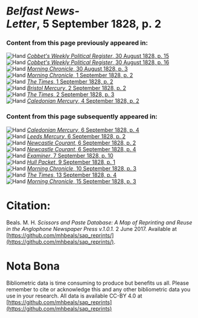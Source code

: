 # *Belfast News-Letter*, 5 September 1828, p. 2  
  
### Content from this page previously appeared in:  
![Hand](http://scissorsandpaste.net/wp-content/uploads/2017/06/smallhandpointer.png) [*Cobbet's Weekly Political Register*, 30 August 1828, p. 15](https://mhbeals.github.io/sap_html/Cobbet's-Weekly-Political-Register/Cobbet's-Weekly-Political-Register-30-August-1828-p-15)  
![Hand](http://scissorsandpaste.net/wp-content/uploads/2017/06/smallhandpointer.png) [*Cobbet's Weekly Political Register*, 30 August 1828, p. 16](https://mhbeals.github.io/sap_html/Cobbet's-Weekly-Political-Register/Cobbet's-Weekly-Political-Register-30-August-1828-p-16)  
![Hand](http://scissorsandpaste.net/wp-content/uploads/2017/06/smallhandpointer.png) [*Morning Chronicle*, 30 August 1828, p. 3](https://mhbeals.github.io/sap_html/Morning-Chronicle/Morning-Chronicle-30-August-1828-p-3)  
![Hand](http://scissorsandpaste.net/wp-content/uploads/2017/06/smallhandpointer.png) [*Morning Chronicle*, 1 September 1828, p. 2](https://mhbeals.github.io/sap_html/Morning-Chronicle/Morning-Chronicle-1-September-1828-p-2)  
![Hand](http://scissorsandpaste.net/wp-content/uploads/2017/06/smallhandpointer.png) [*The Times*, 1 September 1828, p. 2](https://mhbeals.github.io/sap_html/The-Times/The-Times-1-September-1828-p-2)  
![Hand](http://scissorsandpaste.net/wp-content/uploads/2017/06/smallhandpointer.png) [*Bristol Mercury*, 2 September 1828, p. 2](https://mhbeals.github.io/sap_html/Bristol-Mercury/Bristol-Mercury-2-September-1828-p-2)  
![Hand](http://scissorsandpaste.net/wp-content/uploads/2017/06/smallhandpointer.png) [*The Times*, 2 September 1828, p. 3](https://mhbeals.github.io/sap_html/The-Times/The-Times-2-September-1828-p-3)  
![Hand](http://scissorsandpaste.net/wp-content/uploads/2017/06/smallhandpointer.png) [*Caledonian Mercury*, 4 September 1828, p. 2](https://mhbeals.github.io/sap_html/Caledonian-Mercury/Caledonian-Mercury-4-September-1828-p-2)  
  
### Content from this page subsequently appeared in:  
![Hand](http://scissorsandpaste.net/wp-content/uploads/2017/06/smallhandpointer.png) [*Caledonian Mercury*, 6 September 1828, p. 4](https://mhbeals.github.io/sap_html/Caledonian-Mercury/Caledonian-Mercury-6-September-1828-p-4)  
![Hand](http://scissorsandpaste.net/wp-content/uploads/2017/06/smallhandpointer.png) [*Leeds Mercury*, 6 September 1828, p. 2](https://mhbeals.github.io/sap_html/Leeds-Mercury/Leeds-Mercury-6-September-1828-p-2)  
![Hand](http://scissorsandpaste.net/wp-content/uploads/2017/06/smallhandpointer.png) [*Newcastle Courant*, 6 September 1828, p. 2](https://mhbeals.github.io/sap_html/Newcastle-Courant/Newcastle-Courant-6-September-1828-p-2)  
![Hand](http://scissorsandpaste.net/wp-content/uploads/2017/06/smallhandpointer.png) [*Newcastle Courant*, 6 September 1828, p. 4](https://mhbeals.github.io/sap_html/Newcastle-Courant/Newcastle-Courant-6-September-1828-p-4)  
![Hand](http://scissorsandpaste.net/wp-content/uploads/2017/06/smallhandpointer.png) [*Examiner*, 7 September 1828, p. 10](https://mhbeals.github.io/sap_html/Examiner/Examiner-7-September-1828-p-10)  
![Hand](http://scissorsandpaste.net/wp-content/uploads/2017/06/smallhandpointer.png) [*Hull Packet*, 9 September 1828, p. 1](https://mhbeals.github.io/sap_html/Hull-Packet/Hull-Packet-9-September-1828-p-1)  
![Hand](http://scissorsandpaste.net/wp-content/uploads/2017/06/smallhandpointer.png) [*Morning Chronicle*, 10 September 1828, p. 3](https://mhbeals.github.io/sap_html/Morning-Chronicle/Morning-Chronicle-10-September-1828-p-3)  
![Hand](http://scissorsandpaste.net/wp-content/uploads/2017/06/smallhandpointer.png) [*The Times*, 13 September 1828, p. 4](https://mhbeals.github.io/sap_html/The-Times/The-Times-13-September-1828-p-4)  
![Hand](http://scissorsandpaste.net/wp-content/uploads/2017/06/smallhandpointer.png) [*Morning Chronicle*, 15 September 1828, p. 3](https://mhbeals.github.io/sap_html/Morning-Chronicle/Morning-Chronicle-15-September-1828-p-3)  


# Citation: 

Beals. M. H. *Scissors and Paste Database: A Map of Reprinting and Reuse in the Anglophone Newspaper Press v.1.0.1.* 2 June 2017. Available at [https://github.com/mhbeals/sap_reprints/](https://github.com/mhbeals/sap_reprints/). 

# Nota Bona

Bibliometric data is time consuming to produce but benefits us all. Please remember to cite or acknowledge this and any other bibliometric data you use in your research. All data is available CC-BY 4.0 at [https://github.com/mhbeals/sap_reprints](https://github.com/mhbeals/sap_reprints)